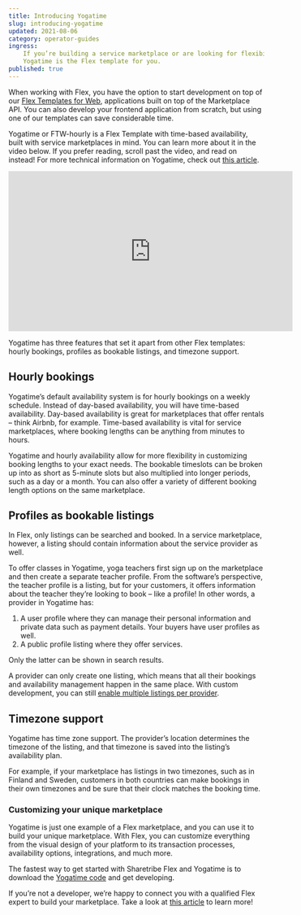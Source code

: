 ```yaml
---
title: Introducing Yogatime
slug: introducing-yogatime
updated: 2021-08-06
category: operator-guides
ingress:
    If you’re building a service marketplace or are looking for flexibility in customizing pricing units, 
    Yogatime is the Flex template for you.
published: true
---
```


When working with Flex, you have the option to start development on top of our [Flex Templates for Web](https://www.sharetribe.com/docs/ftw-introduction/how-to-customize-ftw/), applications built on top of the Marketplace API. You can also develop your frontend application from scratch, but using one of our templates can save considerable time.

Yogatime or FTW-hourly is a Flex Template with time-based availability, built with service marketplaces in mind. You can learn more about it in the video below. If you prefer reading, scroll past the video, and read on instead! For more technical information on Yogatime, check out [this article](https://www.sharetribe.com/docs/ftw-introduction/ftw-hourly/).

<iframe width="560" height="315" src="https://www.youtube.com/embed/jzyH8LzfPhQ" title="YouTube video player" frameborder="0" allow="accelerometer; autoplay; clipboard-write; encrypted-media; gyroscope; picture-in-picture" allowfullscreen></iframe>

Yogatime has three features that set it apart from other Flex templates: hourly bookings, profiles as bookable listings, and timezone support. 

## Hourly bookings

Yogatime’s default availability system is for hourly bookings on a weekly schedule. Instead of day-based availability, you will have time-based availability. Day-based availability is great for marketplaces that offer rentals – think Airbnb, for example. Time-based availability is vital for service marketplaces, where booking lengths can be anything from minutes to hours.

Yogatime and hourly availability allow for more flexibility in customizing booking lengths to your exact needs. The bookable timeslots can be broken up into as short as 5-minute slots but also multiplied into longer periods, such as a day or a month. You can also offer a variety of different booking length options on the same marketplace.

## Profiles as bookable listings

In Flex, only listings can be searched and booked. In a service marketplace, however, a listing should contain information about the service provider as well. 

To offer classes in Yogatime, yoga teachers first sign up on the marketplace and then create a separate teacher profile. From the software’s perspective, the teacher profile is a listing, but for your customers, it offers information about the teacher they’re looking to book – like a profile! In other words, a provider in Yogatime has:

1. A user profile where they can manage their personal information and private data such as payment details. Your buyers have user profiles as well.
2. A public profile listing where they offer services. 

Only the latter can be shown in search results. 

A provider can only create one listing, which means that all their bookings and availability management happen in the same place. With custom development, you can still [enable multiple listings per provider](https://www.sharetribe.com/docs/ftw-introduction/ftw-hourly/#each-provider-can-have-only-one-listing). 

## Timezone support

Yogatime has time zone support. The provider’s location determines the timezone of the listing, and that timezone is saved into the listing’s availability plan.

For example, if your marketplace has listings in two timezones, such as in Finland and Sweden, customers in both countries can make bookings in their own timezones and be sure that their clock matches the booking time.

### Customizing your unique marketplace

Yogatime is just one example of a Flex marketplace, and you can use it to build your unique marketplace. With Flex, you can customize everything from the visual design of your platform to its transaction processes, availability options, integrations, and much more. 

The fastest way to get started with Sharetribe Flex and Yogatime is to download the [Yogatime code](https://github.com/sharetribe/ftw-hourly) and get developing.

If you’re not a developer, we’re happy to connect you with a qualified Flex expert to build your marketplace. Take a look at [this article](https://www.sharetribe.com/docs/operator-guides/how-to-hire-developer/) to learn more!

